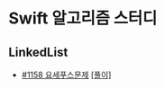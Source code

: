 # Swift 알고리즘 스터디

## LinkedList

- [#1158 요세푸스문제](https://www.acmicpc.net/problem/1158)
  [[풀이]](https://github.com/sanghyeok-kim/swift-algorithm-study/blob/mase/0x04-%EC%97%B0%EA%B2%B0%EB%A6%AC%EC%8A%A4%ED%8A%B8/0x04-%EC%97%B0%EA%B2%B0%EB%A6%AC%EC%8A%A4%ED%8A%B8/%EB%B0%B1%EC%A4%80-1158-%EC%9A%94%EC%84%B8%ED%91%B8%EC%8A%A4%EB%AC%B8%EC%A0%9C.swift)
